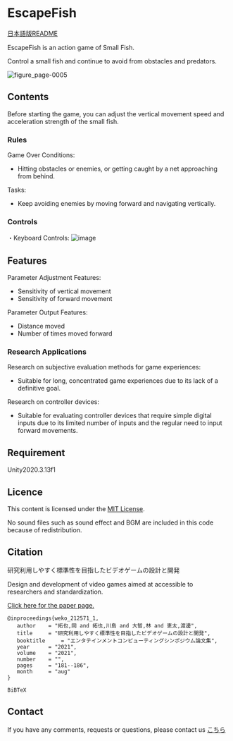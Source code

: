 # EscapeFish

[日本語版README](https://github.com/open-video-game-library/EscapeFish/blob/main/README.JP.md)

EscapeFish is an action game of Small Fish.

Control a small fish and continue to avoid from obstacles and predators.

![figure_page-0005](https://github.com/open-video-game-library/EscapeFish/assets/63552585/c23598e2-f259-4097-a08d-e33958e35128)


## Contents

Before starting the game, you can adjust the vertical movement speed and acceleration strength of the small fish.

### Rules

Game Over Conditions:
- Hitting obstacles or enemies, or getting caught by a net approaching from behind.

Tasks:
- Keep avoiding enemies by moving forward and navigating vertically.


### Controls

・Keyboard Controls:
![image](https://user-images.githubusercontent.com/63552585/200158147-b25319d4-0b4c-4335-aa00-a335d3ac6f5b.png)


## Features

Parameter Adjustment Features:

- Sensitivity of vertical movement
- Sensitivity of forward movement

Parameter Output Features:

- Distance moved
- Number of times moved forward


### Research Applications

Research on subjective evaluation methods for game experiences:
- Suitable for long, concentrated game experiences due to its lack of a definitive goal.

Research on controller devices:
- Suitable for evaluating controller devices that require simple digital inputs due to its limited number of inputs and the regular need to input forward movements.


## Requirement

Unity2020.3.13f1


## Licence

This content is licensed under the [MIT License](https://github.com/open-video-game-library/EscapeFish/blob/main/LICENSE).

No sound files such as sound effect and BGM are included in this code because of redistribution.

## Citation

研究利用しやすく標準性を目指したビデオゲームの設計と開発

Design and development of video games aimed at accessible to researchers and standardization.

[Click here for the paper page.](http://id.nii.ac.jp/1001/00212465/)
 
```
@inproceedings{weko_212571_1,
   author	 = "拓也,岡 and 拓也,川島 and 大智,林 and 恵太,渡邊",
   title	 = "研究利用しやすく標準性を目指したビデオゲームの設計と開発",
   booktitle	 = "エンタテインメントコンピューティングシンポジウム論文集",
   year 	 = "2021",
   volume	 = "2021",
   number	 = "",
   pages	 = "181--186",
   month	 = "aug"
}
```
```
BiBTeX
```
 
## Contact

If you have any comments, requests or questions, please contact us [こちら](https://openvideogame.cc/contact)
